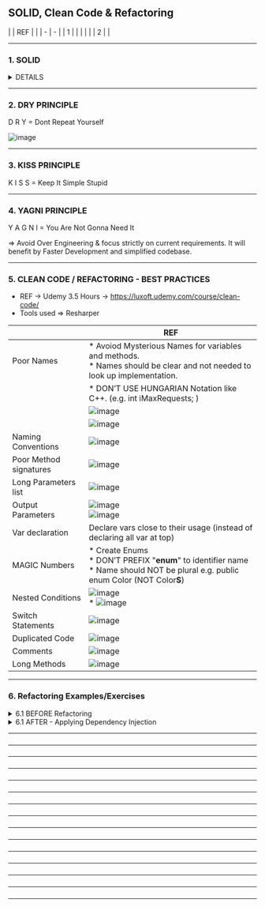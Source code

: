 ## SOLID, Clean Code & Refactoring

| | REF | |
| - | - |
| 1 |  |
|   |    |
| 2 |    |

---------------------------------------------
### 1. SOLID

<details>
  <summary> DETAILS </summary>

  
**REF - 1 ** =>  [https://www.youtube.com/watch?v=xmI-Ubq_AAc](https://www.youtube.com/watch?v=xmI-Ubq_AAc)

<details>
  <summary> REFERENCES - Detailed </summary>

| REF | |
| - | - |
| 1 | https://github.com/ashishps1/awesome-low-level-design/  |
|   | ![image](https://github.com/user-attachments/assets/0ab6c245-95d2-461c-8f94-c6fc55184fb9)   |
| 2 | https://www.youtube.com/watch?v=XI7zep97c-Y&list=PL6W8uoQQ2c61X_9e6Net0WdYZidm7zooW&index=2 |
|   | https://luxoft.udemy.com/course/system_design_lld_hld/learn/lecture/41932768#overview       | 
</details>

---------------------------------------------
#### 1.1 SINGLE  RESPONSIBILITY  PRINCIPLE  (SRP)
2 min video REF => [https://youtu.be/xmI-Ubq_AAc?si=YR9KypevlcdrOb-4](https://www.youtube.com/watch?v=HT3TgUABtc8)

_A class should have ONLY one responsibility._

![image](https://github.com/user-attachments/assets/e86762e1-097a-4e9c-b811-e520568ad392)
![image](https://github.com/user-attachments/assets/50988b60-5424-42cc-9a05-b7ca09c9c300)

| | Examples | |  
| - | - | - |
| Ex-1 | ![image](https://github.com/user-attachments/assets/266326db-1499-4780-bece-de2edd8e2fc8) | ![image](https://github.com/user-attachments/assets/e4abbd0f-643e-41be-a2a0-268a94a1903a) |
|      |    | |
| Ex-2 | ![image](https://github.com/user-attachments/assets/8f058d0b-5346-4390-b968-f00b3e02ea4a) |  Add extra classes for SENDING EMAIL & ERROR LOGGING  |

---------------------------------------------
#### 1.2 OPEN  CLOSED  PRINCIPLE  (OCP)

_Classes should be OPEN for EXTENSION but CLOSED for MODIFICATION_

![image](https://github.com/user-attachments/assets/45e96fd4-84b0-4728-868c-01fa72ad5f84)
![image](https://github.com/user-attachments/assets/179eedea-5cd2-41fc-b2fb-b61243577fe3)
![image](https://github.com/user-attachments/assets/6a4c8a1d-d19c-4232-8485-ddc78a144cd7)

* Changing the current behaviour of class will effect the existing systems who are using that class.
  So its better to extend the class without changing existing.
  
* **OC is over and above SRP. i.e., SRP is pre-requisite for OC**

| | Examples | |  
| - | - | - |
| Ex-1 | ![image](https://github.com/user-attachments/assets/56874d0c-ea1c-4cc5-ad3c-3250467890a7) | ![image](https://github.com/user-attachments/assets/6c0a5de0-a4b9-4bdd-855d-b288a31dcc88) ![image](https://github.com/user-attachments/assets/f157bde0-98bb-49dd-b729-f31f69481777) |
| | if in future we need to add one more account type, will you change existing | |
| | ![image](https://github.com/user-attachments/assets/7746bf22-7ae2-46a1-843a-757c05235503) | |

---------------------------------------------
#### 1.3  LISKOV  SUBSTITUTION  PRINCIPLE  (LSP)

_Objects of child class must be able to REPLACE objects of parent class without BREAKING the application/_

![image](https://github.com/user-attachments/assets/a6c029a2-f955-447d-a5b0-0d7ad6095ae5)

The child class objects 
- should be doing all the functionality of base + additional of its own.
- should not be hiding any base class methods.
- should not be changing the purpose of base class methods.

| | Examples | |  
| - | - | - |
| Ex-1 | ![image](https://github.com/user-attachments/assets/cecf21eb-f20f-413b-8511-d188c4ade20b) | ![image](https://github.com/user-attachments/assets/0aa63d3a-566f-4e03-8736-0439ced088dd)  | 
| | | The Contract employee here is not following LSP while Permanent employee follows LSP. So we should find soln may be like Segrate employee as one interface having common methods and then derive permanent & contract employee concrete classes OR FIND BETTER SOLUTION | 

---------------------------------------------
#### 1.4  INTERFACE  SEGREGATION  PRINCIPLE  (ISP)

_A class should not be forced to implement interfaces/functionalities that it does not need._

![image](https://github.com/user-attachments/assets/f0ee45ce-ef6a-4c0e-b086-a3ba2a5a653a)

| | Examples | |  
| - | - | - |
| Ex-1 |  ![image](https://github.com/user-attachments/assets/27ee87cb-bc65-4984-8fac-d8076b878d9f)  | ![image](https://github.com/user-attachments/assets/de1e3542-55c5-4586-af69-7faf847410a9) | 
| SOLUTION | ![image](https://github.com/user-attachments/assets/cdb9b1ff-d9ae-472a-8ed8-5f614e619325) | ![image](https://github.com/user-attachments/assets/51be3e04-ba61-4f54-85d4-281ceef7be8b) |

SOLUTION - _Create multiple smaller interces instead of few larger interfaces._

---------------------------------------------
#### 1.5  DEPENDENCY  INVERSION  PRINCIPLE  (DIP)
_
* High Level Modules should not depend on Low Level Modules. BOTH SHOULD DEPEND ON Abstraction.
    (Here   Module = Class     &    Abstraction = Interfaces)
  
* Abstraction should not depend on Details. Details should depend on Abstraction.
  (Here     Abstraction = Interfaces     &   Details = Class)_

Software Modues should depdend on interfacs and not on classes. 
(This will avoid Tight Coupling between modules.)

![image](https://github.com/user-attachments/assets/57aff294-d06e-415f-93c1-fdd1adf97c29)

| | Examples | |  
| - | - | - |
| Ex-1 | ![image](https://github.com/user-attachments/assets/ce2a69de-e263-494a-a6db-eaf67dce7959)   |  ![image](https://github.com/user-attachments/assets/d5e1a586-bc78-44b7-affc-879a42e52e95) ![image](https://github.com/user-attachments/assets/4ba65625-469e-473e-ab21-a721a1663af9)   |

Problem - Here DataAccessLayer (HighLevel) is dependent of FileLogger(LowLevel). Its might be create x no of instances at all places like this. So its tightly coupled to this class and if in future, requirements change to replace file logger with DB Logger, it will be difficult and error prone.

SOLUTION -> Use Dependency Injection. 
            ##### => DEPENDENCY INJECTION is a DESIGN PATTERN to implement Dependency Inversion.

</details>

---------------------------------------------
### 2. DRY PRINCIPLE

D R Y = Dont Repeat Yourself

![image](https://github.com/user-attachments/assets/ce5b2117-12f5-4f65-a4b1-9ce904c392f1)

---------------------------------------------
### 3. KISS PRINCIPLE

K I S S = Keep It Simple Stupid

---------------------------------------------
### 4. YAGNI PRINCIPLE

Y A G N I = You Are Not Gonna Need It 
  
  => Avoid Over Engineering & focus strictly on current requirements. It will benefit by Faster Development and simplified codebase.

---------------------------------------------
### 5. CLEAN CODE / REFACTORING - BEST PRACTICES

* REF -> Udemy 3.5 Hours -> https://luxoft.udemy.com/course/clean-code/
* Tools used => Resharper

|                    | REF            |                         
| -                  | -              |
| Poor Names         |  * Avoiod Mysterious Names for variables and methods. </br> * Names should be clear and not needed to look up implementation.  |
|                    |  * DON’T USE HUNGARIAN Notation like C++. (e.g. int iMaxRequests; )                           |
|                    |   ![image](https://github.com/user-attachments/assets/e85afc73-4f1e-4803-b1dd-ad296db24eae)   |
|                    |   ![image](https://github.com/user-attachments/assets/9bd35f60-761d-4ba8-bb05-4de5321256b5)   |
| Naming Conventions |   ![image](https://github.com/user-attachments/assets/387ae48e-439f-47e9-b3be-284f7cb31896)   |
| Poor Method signatures | ![image](https://github.com/user-attachments/assets/31e5d356-0491-41a3-8943-8428aa8b1e5c) |
| Long Parameters list   | ![image](https://github.com/user-attachments/assets/05cc70b8-2197-48ce-a40b-e096a7ee48b9) |
| Output Parameters  |   ![image](https://github.com/user-attachments/assets/ecdba1bb-ad65-4197-9124-b47695f1e976) </br> ![image](https://github.com/user-attachments/assets/4fcda01b-0447-4770-bda5-74bdb6b19a61) | 
| Var declaration    |  Declare vars close to their usage (instead of declaring all var at top)                      |
| MAGIC Numbers      |  * Create Enums </br> * DON’T PREFIX "**enum**" to identifier name </br> * Name should NOT be plural e.g. public enum Color (NOT Color**S**) |
| Nested Conditions  |  ![image](https://github.com/user-attachments/assets/db338c37-e681-42ad-b9f8-a826eed8c1df) </br> * ![image](https://github.com/user-attachments/assets/7f347959-f60b-446d-b02d-97202bfff4cd) |
| Switch Statements  |  ![image](https://github.com/user-attachments/assets/29e87e7b-0134-447b-90b1-3294ab50a885)    |
| Duplicated Code    |  ![image](https://github.com/user-attachments/assets/b493cf46-914f-49c9-b5a0-f8db047c8bca)    |
| Comments           |  ![image](https://github.com/user-attachments/assets/ac0f6e52-1651-4964-8470-6cd1d6247602)    |
| Long Methods       |  ![image](https://github.com/user-attachments/assets/beb30ebf-194b-4594-b774-734e11809a65)    |

---------------------------------------------
### 6. Refactoring Examples/Exercises 

<details>
  <summary> 6.1 BEFORE Refactoring</summary>
  
![image](https://github.com/user-attachments/assets/54a2497d-67d7-4c6f-b150-6ea5b8403684)
    
</details>

<details>
  <summary> 6.1 AFTER - Applying Dependency Injection</summary>
  
  ![image](https://github.com/user-attachments/assets/cbd0822c-ae30-424e-84d6-e7d8c3ede03e)
    
</details>

---------------------------------------------
### 

---------------------------------------------
### 

---------------------------------------------
### 

---------------------------------------------
### 

---------------------------------------------
### 

---------------------------------------------
### 

---------------------------------------------
### 

---------------------------------------------
### 

---------------------------------------------
### 

---------------------------------------------
### 

---------------------------------------------
### 

---------------------------------------------
### 

---------------------------------------------
### 

---------------------------------------------
### 

---------------------------------------------
